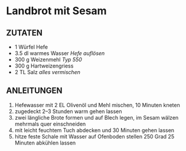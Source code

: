# Landbrot mit Sesam


## ZUTATEN

* 1 Würfel Hefe
* 3.5 dl warmes Wasser _Hefe auflösen_
* 300 g Weizenmehl _Typ 550_
* 300 g Hartweizengriess
* 2 TL Salz _alles vermischen_


## ANLEITUNGEN

1. Hefewasser mit 2 EL Olivenöl und Mehl mischen, 10 Minuten kneten
2. zugedeckt 2–3 Stunden warm gehen lassen
3. zwei längliche Brote formen und auf Blech legen, im Sesam wälzen mehrmals quer einschneiden
4. mit leicht feuchtem Tuch abdecken und 30 Minuten gehen lassen
5. hitze feste Schale mit Wasser auf Ofenboden stellen 250 Grad 25 Minuten abkühlen lassen
